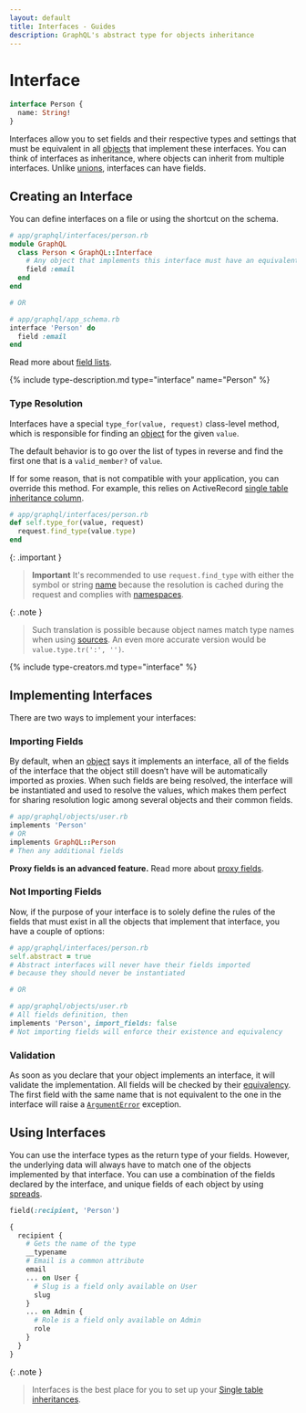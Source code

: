 ```yaml
---
layout: default
title: Interfaces - Guides
description: GraphQL's abstract type for objects inheritance
---
```


# Interface

```graphql
interface Person {
  name: String!
}
```

Interfaces allow you to set fields and their respective types and settings that
must be equivalent in all [objects](/guides/objects) that implement these interfaces. You can
think of interfaces as inheritance, where objects can inherit from multiple interfaces.
Unlike [unions](/guides/unions), interfaces can have fields.

## Creating an Interface

You can define interfaces on a file or using the shortcut on the schema.

```ruby
# app/graphql/interfaces/person.rb
module GraphQL
  class Person < GraphQL::Interface
    # Any object that implements this interface must have an equivalent field
    field :email
  end
end

# OR

# app/graphql/app_schema.rb
interface 'Person' do
  field :email
end
```

Read more about [field lists](/guides/field-lists).

{% include type-description.md type="interface" name="Person" %}

### Type Resolution

Interfaces have a special `type_for(value, request)` class-level method, which is
responsible for finding an [object](/guides/objects) for the given `value`.

The default behavior is to go over the list of types in reverse and find the
first one that is a `valid_member?` of `value`.

If for some reason, that is not compatible with your application, you can override this method.
For example, this relies on ActiveRecord
<a href="https://edgeapi.rubyonrails.org/classes/ActiveRecord/ModelSchema.html#method-c-inheritance_column" target="_blank" rel="external nofollow">single table inheritance column</a>.

```ruby
# app/graphql/interfaces/person.rb
def self.type_for(value, request)
  request.find_type(value.type)
end
```

{: .important }
> **Important**
> It's recommended to use `request.find_type` with either the symbol or string [name](/guides/names) because
> the resolution is cached during the request and complies with [namespaces](/guides/advanced/namespaces).

{: .note }
> Such translation is possible because object names match type names when using [sources](/guides/sources).
> An even more accurate version would be<br/>`value.type.tr(':', '')`.

{% include type-creators.md type="interface" %}

## Implementing Interfaces

There are two ways to implement your interfaces:

### Importing Fields

By default, when an [object](/guides/objects) says it implements an interface, all of the fields
of the interface that the object still doesn’t have will be automatically
imported as proxies. When such fields are being resolved, the interface will be
instantiated and used to resolve the values, which makes them perfect for sharing
resolution logic among several objects and their common fields.

```ruby
# app/graphql/objects/user.rb
implements 'Person'
# OR
implements GraphQL::Person
# Then any additional fields
```

**Proxy fields is an advanced feature.** Read more about [proxy fields](/guides/advanced/fields#proxies).

### Not Importing Fields

Now, if the purpose of your interface is to solely define the rules of the fields that
must exist in all the objects that implement that interface, you have a couple of options:

```ruby
# app/graphql/interfaces/person.rb
self.abstract = true
# Abstract interfaces will never have their fields imported
# because they should never be instantiated

# OR

# app/graphql/objects/user.rb
# All fields definition, then
implements 'Person', import_fields: false
# Not importing fields will enforce their existence and equivalency
```

### Validation

As soon as you declare that your object implements an interface,
it will validate the implementation. All fields will be checked by their
[equivalency](/guides/advanced/fields#equivalency). The first field with the
same name that is not equivalent to the one in the interface will raise a
[`ArgumentError`](/handbook/exceptions#ArgumentError) exception.

## Using Interfaces

You can use the interface types as the return type of your fields. However, the
underlying data will always have to match one of the objects implemented by that interface.
You can use a combination of the fields declared by the interface, and unique fields
of each object by using [spreads](/guides/spreads).

```ruby
field(:recipient, 'Person')
```

```graphql
{
  recipient {
    # Gets the name of the type
    __typename
    # Email is a common attribute
    email
    ... on User {
      # Slug is a field only available on User
      slug
    }
    ... on Admin {
      # Role is a field only available on Admin
      role
    }
  }
}
```

{: .note }
> Interfaces is the best place for you to set up your
> <a href="https://edgeapi.rubyonrails.org/classes/ActiveRecord/Inheritance.html" target="_blank" rel="external nofollow">Single table inheritances</a>.
